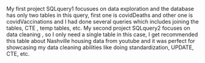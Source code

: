 My first project SQLquery1 focusues on data exploration and the database has only two tables in this query, first one is covidDeaths and other one is covidVaccinations and  I had done 
several queries which includes joining the tables, CTE , temp tables, etc.
My second project SQLquery2 focuses on data cleaning , so I only need a single table in this case, I get recommended this table about Nashville housing data from youtube and it was 
perfect for showcasing my data cleaning abilities like doing standardization, UPDATE, CTE, etc.
